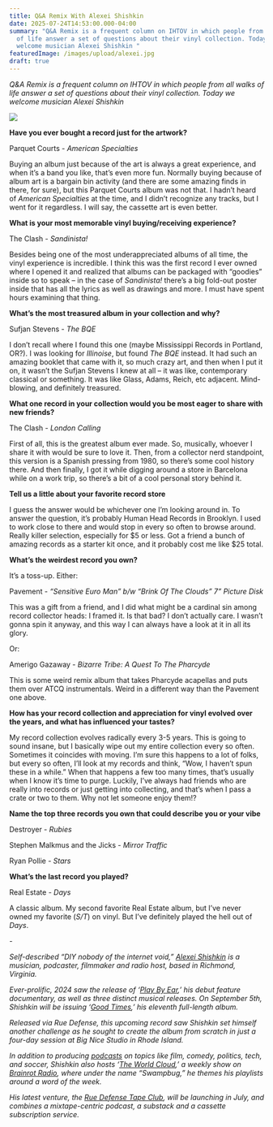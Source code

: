 ```yaml
---
title: Q&A Remix With Alexei Shishkin
date: 2025-07-24T14:53:00.000-04:00
summary: "Q&A Remix is a frequent column on IHTOV in which people from all walks
  of life answer a set of questions about their vinyl collection. Today we
  welcome musician Alexei Shishkin "
featuredImage: /images/upload/alexei.jpg
draft: true
---
```

*Q&A Remix is a frequent column on IHTOV in which people from all walks of life answer a set of questions about their vinyl collection. Today we welcome* *musician Alexei Shishkin* 


![](/images/upload/alexei.jpg)




**Have you ever bought a record just for the artwork?**

Parquet Courts - *American Specialties*

Buying an album just because of the art is always a great experience, and when it’s a band you like, that’s even more fun. Normally buying because of album art is a bargain bin activity (and there are some amazing finds in there, for sure), but this Parquet Courts album was not that. I hadn’t heard of *American Specialties* at the time, and I didn’t recognize any tracks, but I went for it regardless. I will say, the cassette art is even better.

**What is your most memorable vinyl buying/receiving experience?**

The Clash - *Sandinista!*

Besides being one of the most underappreciated albums of all time, the vinyl experience is incredible. I think this was the first record I ever owned where I opened it and realized that albums can be packaged with “goodies” inside so to speak – in the case of *Sandinista!* there’s a big fold-out poster inside that has all the lyrics as well as drawings and more. I must have spent hours examining that thing.

**What’s the most treasured album in your collection and why?**

Sufjan Stevens - *The BQE*

I don’t recall where I found this one (maybe Mississippi Records in Portland, OR?). I was looking for *Illinoise*, but found *The BQE* instead. It had such an amazing booklet that came with it, so much crazy art, and then when I put it on, it wasn’t the Sufjan Stevens I knew at all – it was like, contemporary classical or something. It was like Glass, Adams, Reich, etc adjacent. Mind-blowing, and definitely treasured.

**What one record in your collection would you be most eager to share with new friends?**

The Clash - *London Calling*

First of all, this is the greatest album ever made. So, musically, whoever I share it with would be sure to love it. Then, from a collector nerd standpoint, this version is a Spanish pressing from 1980, so there’s some cool history there. And then finally, I got it while digging around a store in Barcelona while on a work trip, so there’s a bit of a cool personal story behind it.

**Tell us a little about your favorite record store**

I guess the answer would be whichever one I’m looking around in. To answer the question, it’s probably Human Head Records in Brooklyn. I used to work close to there and would stop in every so often to browse around. Really killer selection, especially for $5 or less. Got a friend a bunch of amazing records as a starter kit once, and it probably cost me like $25 total.

**What’s the weirdest record you own?**

It’s a toss-up. Either:

Pavement - *“Sensitive Euro Man” b/w “Brink Of The Clouds” 7” Picture Disk*

This was a gift from a friend, and I did what might be a cardinal sin among record collector heads: I framed it. Is that bad? I don’t actually care. I wasn’t gonna spin it anyway, and this way I can always have a look at it in all its glory.

Or:

Amerigo Gazaway - *Bizarre Tribe: A Quest To The Pharcyde*

This is some weird remix album that takes Pharcyde acapellas and puts them over ATCQ instrumentals. Weird in a different way than the Pavement one above.

**How has your record collection and appreciation for vinyl evolved over the years, and what has influenced your tastes?**

My record collection evolves radically every 3-5 years. This is going to sound insane, but I basically wipe out my entire collection every so often. Sometimes it coincides with moving. I’m sure this happens to a lot of folks, but every so often, I’ll look at my records and think, “Wow, I haven’t spun these in a while.” When that happens a few too many times, that’s usually when I know it’s time to purge. Luckily, I’ve always had friends who are really into records or just getting into collecting, and that’s when I pass a crate or two to them. Why not let someone enjoy them!?

**Name the top three records you own that could describe you or your vibe**

Destroyer - *Rubies*

Stephen Malkmus and the Jicks - *Mirror Traffic*

Ryan Pollie - *Stars*

**What’s the last record you played?**

Real Estate - *Days*

A classic album. My second favorite Real Estate album, but I’ve never owned my favorite (*S/T*) on vinyl. But I’ve definitely played the hell out of *Days*.

\-



*Self-described “DIY nobody of the internet void,” [Alexei Shishkin](https://linktr.ee/alexeishishkin) is a musician, podcaster, filmmaker and radio host, based in Richmond, Virginia.*

*Ever-prolific, 2024 saw the release of ‘[Play By Ear](https://www.youtube.com/watch?v=uKNV5EV1rw4),’ his debut feature documentary, as well as three distinct musical releases. On September 5th, Shishkin will be issuing ‘[Good Times](https://alexeishishkin.bandcamp.com/album/good-times),’ his eleventh full-length album.*

*Released via Rue Defense, this upcoming record saw Shishkin set himself another challenge as he sought to create the album from scratch in just a four-day session at Big Nice Studio in Rhode Island.* 

*In addition to producing [podcasts](https://shishkinproductions.com) on topics like film, comedy, politics, tech, and soccer, Shishkin also hosts ‘[The World Cloud](https://www.mixcloud.com/swampbug/),’ a weekly show on [Brainrot Radio](https://www.brainrotradio.com), where under the name “Swampbug,” he themes his playlists around a word of the week.* 

*His latest venture, the [Rue Defense Tape Club](https://tapeclub.substack.com), will be launching in July, and combines a mixtape-centric podcast, a substack and a cassette subscription service.*
